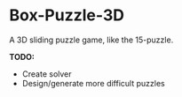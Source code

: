 # Box-Puzzle-3D

A 3D sliding puzzle game, like the 15-puzzle.

**TODO:**
- Create solver
- Design/generate more difficult puzzles

